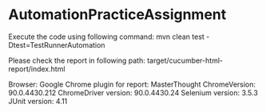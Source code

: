 # AutomationPracticeAssignment



Execute the code using following command: mvn clean test -Dtest=TestRunnerAutomation

Please check the report in following path:
target/cucumber-html-report/index.html

Browser: Google Chrome
plugin for report: MasterThought
ChromeVersion: 90.0.4430.212
ChromeDriver version: 90.0.4430.24
Selenium version: 3.5.3
JUnit version: 4.11

